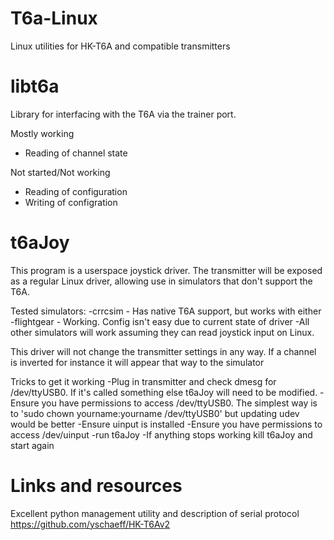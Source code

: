 # T6a-Linux
Linux utilities for HK-T6A and compatible transmitters

# libt6a
Library for interfacing with the T6A via the trainer port.

Mostly working
- Reading of channel state

Not started/Not working
- Reading of configuration
- Writing of configration

# t6aJoy
This program is a userspace joystick driver.
The transmitter will be exposed as a regular Linux driver, allowing use in simulators that don't support the T6A.

Tested simulators:
-crrcsim - Has native T6A support, but works with either
-flightgear - Working. Config isn't easy due to current state of driver
-All other simulators will work assuming they can read joystick input on Linux.

This driver will not change the transmitter settings in any way. If a channel is inverted for instance it will appear that way to the simulator

Tricks to get it working
-Plug in transmitter and check dmesg for /dev/ttyUSB0. If it's called something else t6aJoy will need to be modified.
-Ensure you have permissions to access /dev/ttyUSB0. The simplest way is to 'sudo chown yourname:yourname /dev/ttyUSB0' but updating udev would be better
-Ensure uinput is installed
-Ensure you have permissions to access /dev/uinput
-run t6aJoy
-If anything stops working kill t6aJoy and start again

# Links and resources
Excellent python management utility and description of serial protocol
https://github.com/yschaeff/HK-T6Av2

